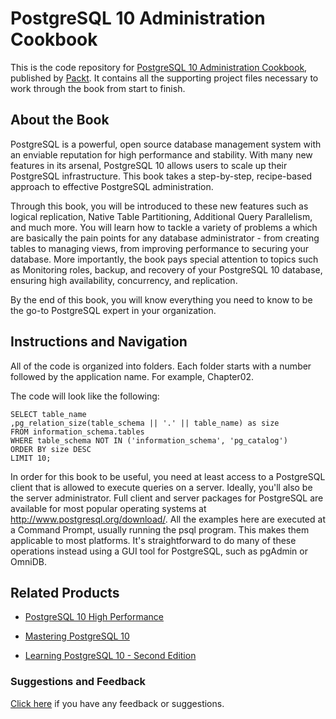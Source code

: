# PostgreSQL 10 Administration Cookbook
This is the code repository for [PostgreSQL 10 Administration Cookbook](https://www.packtpub.com/big-data-and-business-intelligence/postgresql-10-administration-cookbook?utm_source=github&utm_medium=repository&utm_campaign=9781788474924), published by [Packt](https://www.packtpub.com/?utm_source=github). It contains all the supporting project files necessary to work through the book from start to finish.
## About the Book
PostgreSQL is a powerful, open source database management system with an enviable reputation for high performance and stability. With many new features in its arsenal, PostgreSQL 10 allows users to scale up their PostgreSQL infrastructure. This book takes a step-by-step, recipe-based approach to effective PostgreSQL administration.

Through this book, you will be introduced to these new features such as logical replication, Native Table Partitioning, Additional Query Parallelism, and much more. You will learn how to tackle a variety of problems a which are basically the pain points for any database administrator - from creating tables to managing views, from improving performance to securing your database. More importantly, the book pays special attention to topics such as Monitoring roles, backup, and recovery of your PostgreSQL 10 database, ensuring high availability, concurrency, and replication.

By the end of this book, you will know everything you need to know to be the go-to PostgreSQL expert in your organization. 
## Instructions and Navigation
All of the code is organized into folders. Each folder starts with a number followed by the application name. For example, Chapter02.



The code will look like the following:
```
SELECT table_name
,pg_relation_size(table_schema || '.' || table_name) as size
FROM information_schema.tables
WHERE table_schema NOT IN ('information_schema', 'pg_catalog')
ORDER BY size DESC
LIMIT 10;
```

In order for this book to be useful, you need at least access to a PostgreSQL client that is
allowed to execute queries on a server. Ideally, you'll also be the server administrator. Full
client and server packages for PostgreSQL are available for most popular operating systems
at http://www.postgresql.org/download/. All the examples here are executed at a
Command Prompt, usually running the psql program. This makes them applicable to most
platforms. It's straightforward to do many of these operations instead using a GUI tool for
PostgreSQL, such as pgAdmin or OmniDB.

## Related Products
* [PostgreSQL 10 High Performance](https://www.packtpub.com/big-data-and-business-intelligence/postgresql-10-high-performance?utm_source=github&utm_medium=repository&utm_campaign=9781788474481)

* [Mastering PostgreSQL 10](https://www.packtpub.com/big-data-and-business-intelligence/mastering-postgresql-10?utm_source=github&utm_medium=repository&utm_campaign=9781788472296)

* [Learning PostgreSQL 10 - Second Edition](https://www.packtpub.com/big-data-and-business-intelligence/learning-postgresql-10-second-edition?utm_source=github&utm_medium=repository&utm_campaign=9781788392013)

### Suggestions and Feedback
[Click here](https://docs.google.com/forms/d/e/1FAIpQLSe5qwunkGf6PUvzPirPDtuy1Du5Rlzew23UBp2S-P3wB-GcwQ/viewform) if you have any feedback or suggestions.
